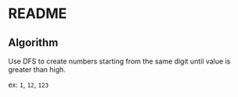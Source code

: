# README

## Algorithm

Use DFS to create numbers starting from the same digit until value is greater than high.

ex: `1`, `12`, `123`
